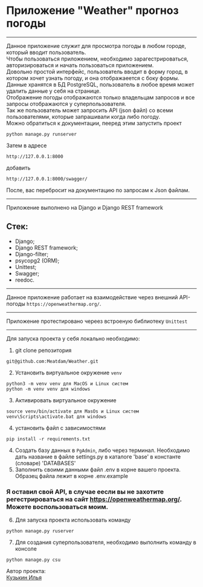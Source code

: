 # Приложение "Weather" прогноз погоды
_____

Данное приложение служит для просмотра погоды в любом городе, который вводит пользователь.<br>
Чтобы пользоваться приложением, необходимо зарагестрироваться, авторизироваться и начать пользоваться приложением.<br>
Довольно простой интерфейс, пользователь вводит в форму город, в котором хочет узнать погоду, и она отображаеется с боку формы.<br>
Данные хранятся в БД PostgreSQL, пользователь в любое время может удалить данные у себя на странице.<br>
Отображение погоды отображаются только владельцам запросов и все запросы отображаются у суперпользователя.<br>
Так же пользователь может запросить API (json файл) со всеми пользователями, которые запрашивали когда либо погоду.<br>
Можно обратиться к документации, пееред этим запустить проект 
```
python manage.py runserver
```
Затем в адресе 
```
http://127.0.0.1:8000
```
добавить 
```
http://127.0.0.1:8000/swagger/
```
После, вас перебросит на документацию по запросам к Json файлам. 
_____

Приложение выполнено на Django и Django REST framework<br>
## Стек:<br>
- Django;
- Django REST framework;
- Django-filter;
- psycopg2 (ORM);
- Unittest;
- Swagger;
- reedoc.
_____
Данное приложение работает на взаимодействие через внешний API-погоды `https://openweathermap.org/`.<br>
____
Приложение протестировано череез встроеную библиотеку `Unittest`
_____
Для запуска проекта у себя локально необходимо:
1. git clone репозитория
```
git@github.com:Meatdam/Weather.git
```
2. Установить виртуальное окружение `venv`
```
python3 -m venv venv для MacOS и Linux систем
python -m venv venv для windows
```
3. Активировать виртуальное окружение
```
source venv/bin/activate для MasOs и Linux систем
venv\Scripts\activate.bat для windows
```
4. установить файл с зависимостями
```
pip install -r requirements.txt
```
4. Создать базу данных в ```PgAdmin```, либо через терминал. Необходимо дать название в файле settings.py в каталоге 'base' в константе (словаре) 'DATABASES'
5. Заполнить своими данными файл .env в корне вашего проекта. Образец файла лежит в корне .env.example
### Я оставил свой API, в случае еесли вы не захотите регестрироваться на сайт https://openweathermap.org/. Можете воспользоваться моим.
6. Для запуска проекта использовать команду
```
python manage.py ruserver
```
7. Для создания суперпользователя, необходимо выполнить команду в консоле
```
python manage.py csu
```

Автор проекта:<br>
[Кузькин Илья](https://github.com/Meatdam)
